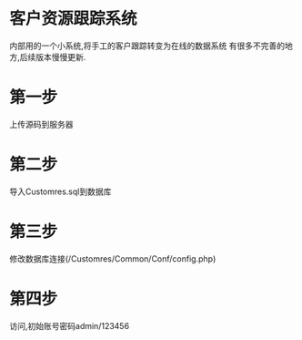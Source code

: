# 客户资源跟踪系统
内部用的一个小系统,将手工的客户跟踪转变为在线的数据系统
有很多不完善的地方,后续版本慢慢更新.

# 第一步
上传源码到服务器

# 第二步
导入Customres.sql到数据库

# 第三步
修改数据库连接(/Customres/Common/Conf/config.php)

# 第四步
访问,初始账号密码admin/123456